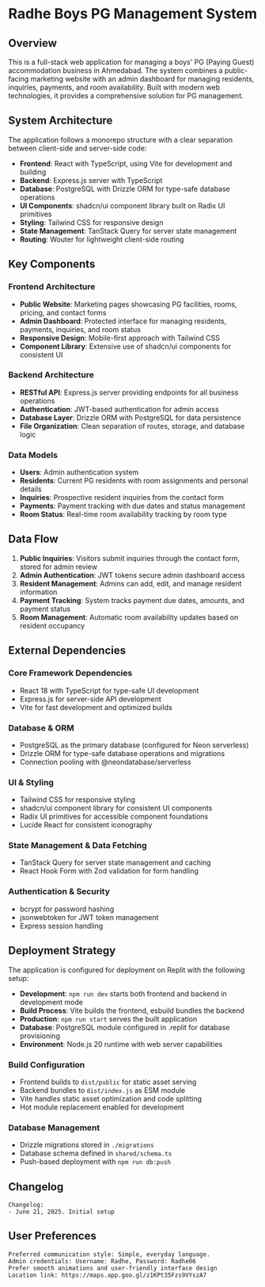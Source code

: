 # Radhe Boys PG Management System

## Overview

This is a full-stack web application for managing a boys' PG (Paying Guest) accommodation business in Ahmedabad. The system combines a public-facing marketing website with an admin dashboard for managing residents, inquiries, payments, and room availability. Built with modern web technologies, it provides a comprehensive solution for PG management.

## System Architecture

The application follows a monorepo structure with a clear separation between client-side and server-side code:

- **Frontend**: React with TypeScript, using Vite for development and building
- **Backend**: Express.js server with TypeScript
- **Database**: PostgreSQL with Drizzle ORM for type-safe database operations
- **UI Components**: shadcn/ui component library built on Radix UI primitives
- **Styling**: Tailwind CSS for responsive design
- **State Management**: TanStack Query for server state management
- **Routing**: Wouter for lightweight client-side routing

## Key Components

### Frontend Architecture
- **Public Website**: Marketing pages showcasing PG facilities, rooms, pricing, and contact forms
- **Admin Dashboard**: Protected interface for managing residents, payments, inquiries, and room status
- **Responsive Design**: Mobile-first approach with Tailwind CSS
- **Component Library**: Extensive use of shadcn/ui components for consistent UI

### Backend Architecture
- **RESTful API**: Express.js server providing endpoints for all business operations
- **Authentication**: JWT-based authentication for admin access
- **Database Layer**: Drizzle ORM with PostgreSQL for data persistence
- **File Organization**: Clean separation of routes, storage, and database logic

### Data Models
- **Users**: Admin authentication system
- **Residents**: Current PG residents with room assignments and personal details
- **Inquiries**: Prospective resident inquiries from the contact form
- **Payments**: Payment tracking with due dates and status management
- **Room Status**: Real-time room availability tracking by room type

## Data Flow

1. **Public Inquiries**: Visitors submit inquiries through the contact form, stored for admin review
2. **Admin Authentication**: JWT tokens secure admin dashboard access
3. **Resident Management**: Admins can add, edit, and manage resident information
4. **Payment Tracking**: System tracks payment due dates, amounts, and payment status
5. **Room Management**: Automatic room availability updates based on resident occupancy

## External Dependencies

### Core Framework Dependencies
- React 18 with TypeScript for type-safe UI development
- Express.js for server-side API development
- Vite for fast development and optimized builds

### Database & ORM
- PostgreSQL as the primary database (configured for Neon serverless)
- Drizzle ORM for type-safe database operations and migrations
- Connection pooling with @neondatabase/serverless

### UI & Styling
- Tailwind CSS for responsive styling
- shadcn/ui component library for consistent UI components
- Radix UI primitives for accessible component foundations
- Lucide React for consistent iconography

### State Management & Data Fetching
- TanStack Query for server state management and caching
- React Hook Form with Zod validation for form handling

### Authentication & Security
- bcrypt for password hashing
- jsonwebtoken for JWT token management
- Express session handling

## Deployment Strategy

The application is configured for deployment on Replit with the following setup:

- **Development**: `npm run dev` starts both frontend and backend in development mode
- **Build Process**: Vite builds the frontend, esbuild bundles the backend
- **Production**: `npm run start` serves the built application
- **Database**: PostgreSQL module configured in .replit for database provisioning
- **Environment**: Node.js 20 runtime with web server capabilities

### Build Configuration
- Frontend builds to `dist/public` for static asset serving
- Backend bundles to `dist/index.js` as ESM module
- Vite handles static asset optimization and code splitting
- Hot module replacement enabled for development

### Database Management
- Drizzle migrations stored in `./migrations`
- Database schema defined in `shared/schema.ts`
- Push-based deployment with `npm run db:push`

## Changelog

```
Changelog:
- June 21, 2025. Initial setup
```

## User Preferences

```
Preferred communication style: Simple, everyday language.
Admin credentials: Username: Radhe, Password: Radhe06
Prefer smooth animations and user-friendly interface design
Location link: https://maps.app.goo.gl/z1KPt35Fzs9VYszA7
```